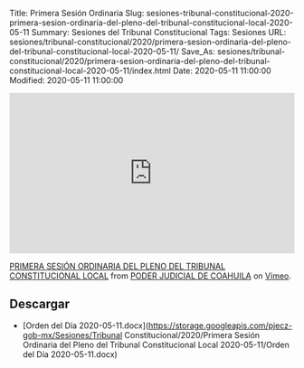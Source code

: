 Title: Primera Sesión Ordinaria
Slug: sesiones-tribunal-constitucional-2020-primera-sesion-ordinaria-del-pleno-del-tribunal-constitucional-local-2020-05-11
Summary: Sesiones del Tribunal Constitucional
Tags: Sesiones
URL: sesiones/tribunal-constitucional/2020/primera-sesion-ordinaria-del-pleno-del-tribunal-constitucional-local-2020-05-11/
Save_As: sesiones/tribunal-constitucional/2020/primera-sesion-ordinaria-del-pleno-del-tribunal-constitucional-local-2020-05-11/index.html
Date: 2020-05-11 11:00:00
Modified: 2020-05-11 11:00:00


<div style="padding:56.25% 0 0 0;position:relative;"><iframe src="https://player.vimeo.com/video/417223322" style="position:absolute;top:0;left:0;width:100%;height:100%;" frameborder="0" allow="autoplay; fullscreen" allowfullscreen></iframe></div><script src="https://player.vimeo.com/api/player.js"></script>
<p><a href="https://vimeo.com/417223322">PRIMERA SESI&Oacute;N ORDINARIA  DEL PLENO DEL TRIBUNAL CONSTITUCIONAL LOCAL</a> from <a href="https://vimeo.com/user103229504">PODER JUDICIAL DE COAHUILA</a> on <a href="https://vimeo.com">Vimeo</a>.</p>



## Descargar


* [Orden del Día 2020-05-11.docx](https://storage.googleapis.com/pjecz-gob-mx/Sesiones/Tribunal Constitucional/2020/Primera Sesión Ordinaria del Pleno del Tribunal Constitucional Local 2020-05-11/Orden del Día 2020-05-11.docx)


